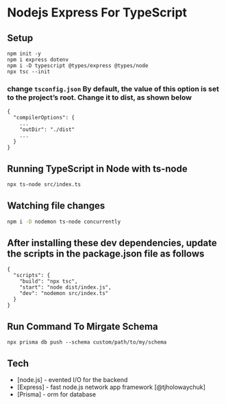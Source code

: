 # Nodejs Express For TypeScript

## Setup

```
npm init -y
npm i express dotenv
npm i -D typescript @types/express @types/node
npx tsc --init
```

### change `tsconfig.json` By default, the value of this option is set to the project’s root. Change it to dist, as shown below

```
{
  "compilerOptions": {
    ...
    "outDir": "./dist"
    ...
  }
}
```

## Running TypeScript in Node with ts-node

```sh
npx ts-node src/index.ts
```

## Watching file changes

```sh
npm i -D nodemon ts-node concurrently
```

## After installing these dev dependencies, update the scripts in the package.json file as follows

```
{
  "scripts": {
    "build": "npx tsc",
    "start": "node dist/index.js",
    "dev": "nodemon src/index.ts"
  }
}
```

## Run Command To Mirgate Schema
```
npx prisma db push --schema custom/path/to/my/schema
```

## Tech
- [node.js] - evented I/O for the backend
- [Express] - fast node.js network app framework [@tjholowaychuk]
- [Prisma] - orm for database

